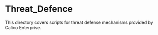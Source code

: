 # Threat_Defence

This directory covers scripts for threat defense mechanisms provided by Calico Enterprise.
